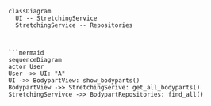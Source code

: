 ```mermaid
classDiagram
  UI -- StretchingService
  StretchingService -- Repositories



```mermaid
sequenceDiagram
actor User
User ->> UI: "A"
UI ->> BodypartView: show_bodyparts()
BodypartView ->> StretchingSerive: get_all_bodyparts()
StretchingServivce ->> BodypartRepositories: find_all()
    
    
